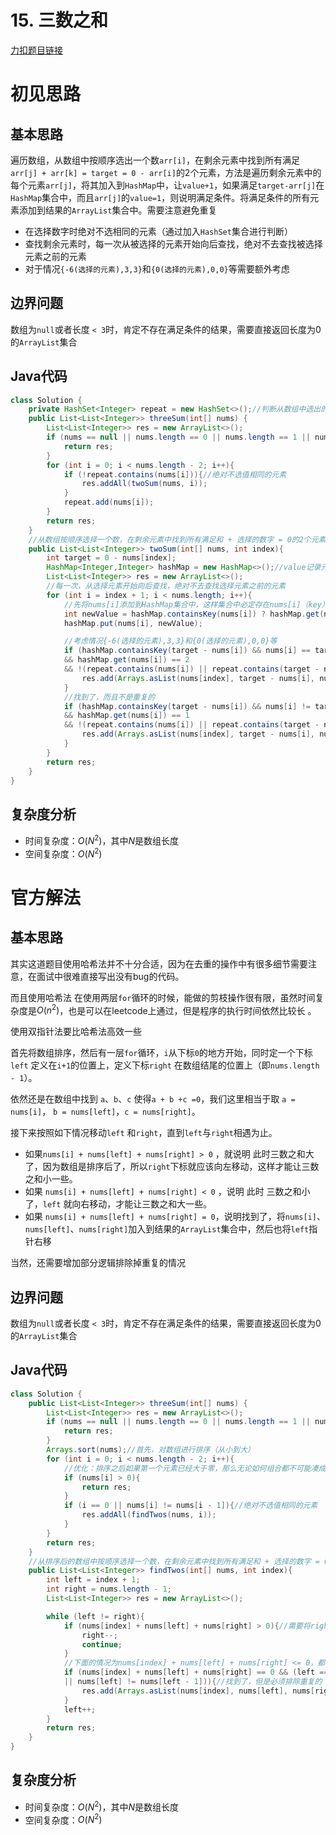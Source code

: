 # 15. 三数之和

[力扣题目链接](https://leetcode-cn.com/problems/3sum/)


# 初见思路

## 基本思路
遍历数组，从数组中按顺序选出一个数`arr[i]`，在剩余元素中找到所有满足`arr[j] + arr[k] = target = 0 - arr[i]`的2个元素，方法是遍历剩余元素中的每个元素`arr[j]`，将其加入到`HashMap`中，让`value+1`，如果满足`target-arr[j]`在`HashMap`集合中，而且`arr[j]`的`value=1`，则说明满足条件。将满足条件的所有元素添加到结果的`ArrayList`集合中。需要注意避免重复
- 在选择数字时绝对不选相同的元素（通过加入`HashSet`集合进行判断）
- 查找剩余元素时，每一次从被选择的元素开始向后查找，绝对不去查找被选择元素之前的元素
- 对于情况`{-6(选择的元素),3,3}`和`{0(选择的元素),0,0}`等需要额外考虑

## 边界问题
数组为`null`或者长度 `< 3`时，肯定不存在满足条件的结果，需要直接返回长度为0的`ArrayList`集合

## Java代码
```java
class Solution {
    private HashSet<Integer> repeat = new HashSet<>();//判断从数组中选出的数字是否重复
    public List<List<Integer>> threeSum(int[] nums) {
        List<List<Integer>> res = new ArrayList<>();
        if (nums == null || nums.length == 0 || nums.length == 1 || nums.length == 2){
            return res;
        }
        for (int i = 0; i < nums.length - 2; i++){
            if (!repeat.contains(nums[i])){//绝对不选值相同的元素
                res.addAll(twoSum(nums, i));
            }
            repeat.add(nums[i]);
        }
        return res;
    }
    //从数组按顺序选择一个数，在剩余元素中找到所有满足和 + 选择的数字 = 0的2个元素
    public List<List<Integer>> twoSum(int[] nums, int index){
        int target = 0 - nums[index];
        HashMap<Integer,Integer> hashMap = new HashMap<>();//value记录元素加入集合的次数
        List<List<Integer>> res = new ArrayList<>();
        //每一次，从选择元素开始向后查找，绝对不去查找选择元素之前的元素
        for (int i = index + 1; i < nums.length; i++){
            //先将nums[i]添加到HashMap集合中，这样集合中必定存在nums[i]（key）
            int newValue = hashMap.containsKey(nums[i]) ? hashMap.get(nums[i]) + 1 : 1;
            hashMap.put(nums[i], newValue);

            //考虑情况{-6(选择的元素),3,3}和{0(选择的元素),0,0}等
            if (hashMap.containsKey(target - nums[i]) && nums[i] == target - nums[i]
            && hashMap.get(nums[i]) == 2
            && !(repeat.contains(nums[i]) || repeat.contains(target - nums[i]))){
                res.add(Arrays.asList(nums[index], target - nums[i], nums[i]));
            }
            //找到了，而且不是重复的
            if (hashMap.containsKey(target - nums[i]) && nums[i] != target - nums[i] 
            && hashMap.get(nums[i]) == 1 
            && !(repeat.contains(nums[i]) || repeat.contains(target - nums[i]))){
                res.add(Arrays.asList(nums[index], target - nums[i], nums[i]));
            }
        }
        return res;
    }
}
```

## 复杂度分析
- 时间复杂度：$O(N^{2})$，其中$N$是数组长度
- 空间复杂度：$O(N^{2})$

# 官方解法

## 基本思路
其实这道题目使用哈希法并不十分合适，因为在去重的操作中有很多细节需要注意，在面试中很难直接写出没有bug的代码。

而且使用哈希法 在使用两层`for`循环的时候，能做的剪枝操作很有限，虽然时间复杂度是$O(n^{2})$，也是可以在leetcode上通过，但是程序的执行时间依然比较长 。

使用双指针法要比哈希法高效一些

首先将数组排序，然后有一层`for`循环，`i`从下标`0`的地方开始，同时定一个下标`left` 定义在`i+1`的位置上，定义下标`right` 在数组结尾的位置上（即`nums.length - 1`）。

依然还是在数组中找到 `a`、`b`、`c` 使得`a + b +c =0`，我们这里相当于取 `a = nums[i]`， `b = nums[left]`，`c = nums[right]`。

接下来按照如下情况移动`left` 和`right`，直到`left`与`right`相遇为止。
- 如果`nums[i] + nums[left] + nums[right] > 0` ，就说明 此时三数之和大了，因为数组是排序后了，所以`right`下标就应该向左移动，这样才能让三数之和小一些。
- 如果 `nums[i] + nums[left] + nums[right] < 0` ，说明 此时 三数之和小了，`left` 就向右移动，才能让三数之和大一些。
- 如果 `nums[i] + nums[left] + nums[right] = 0`，说明找到了，将`nums[i]`、`nums[left]`、`nums[right]`加入到结果的`ArrayList`集合中，然后也将`left`指针右移

当然，还需要增加部分逻辑排除掉重复的情况

## 边界问题
数组为`null`或者长度 `< 3`时，肯定不存在满足条件的结果，需要直接返回长度为0的`ArrayList`集合

## Java代码
```java
class Solution {
    public List<List<Integer>> threeSum(int[] nums) {
        List<List<Integer>> res = new ArrayList<>();
        if (nums == null || nums.length == 0 || nums.length == 1 || nums.length == 2){
            return res;
        }
        Arrays.sort(nums);//首先，对数组进行排序（从小到大）
        for (int i = 0; i < nums.length - 2; i++){
            //优化：排序之后如果第一个元素已经大于零，那么无论如何组合都不可能凑成三元组，直接返回结果就可以了
            if (nums[i] > 0){
                return res;
            }
            if (i == 0 || nums[i] != nums[i - 1]){//绝对不选值相同的元素
                res.addAll(findTwos(nums, i));
            }
        }
        return res;
    }
    //从排序后的数组中按顺序选择一个数，在剩余元素中找到所有满足和 + 选择的数字 = 0的2个元素
    public List<List<Integer>> findTwos(int[] nums, int index){
        int left = index + 1;
        int right = nums.length - 1;
        List<List<Integer>> res = new ArrayList<>();

        while (left != right){
            if (nums[index] + nums[left] + nums[right] > 0){//需要将right指针左移
                right--;
                continue;
            } 
            //下面的情况为nums[index] + nums[left] + nums[right] <= 0，都需要将left指针右移
            if (nums[index] + nums[left] + nums[right] == 0 && (left == index + 1 
            || nums[left] != nums[left - 1])){//找到了，但是必须排除重复的
                res.add(Arrays.asList(nums[index], nums[left], nums[right]));
            }
            left++;
        }
        return res;
    }
}
```

## 复杂度分析
- 时间复杂度：$O(N^{2})$，其中$N$是数组长度
- 空间复杂度：$O(N^{2})$